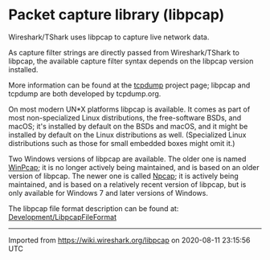 # Packet capture library (libpcap)

Wireshark/TShark uses libpcap to capture live network data.

As capture filter strings are directly passed from Wireshark/TShark to libpcap, the available capture filter syntax depends on the libpcap version installed.

More information can be found at the [tcpdump](http://www.tcpdump.org/) project page; libpcap and tcpdump are both developed by tcpdump.org.

On most modern UN\*X platforms libpcap is available. It comes as part of most non-specialized Linux distributions, the free-software BSDs, and macOS; it's installed by default on the BSDs and macOS, and it might be installed by default on the Linux distributions as well. (Specialized Linux distributions such as those for small embedded boxes might omit it.)

Two Windows versions of libpcap are available. The older one is named [WinPcap](/WinPcap); it is no longer actively being maintained, and is based on an older version of libpcap. The newer one is called [Npcap](https://nmap.org/npcap/); it is actively being maintained, and is based on a relatively recent version of libpcap, but is only available for Windows 7 and later versions of Windows.

The libpcap file format description can be found at: [Development/LibpcapFileFormat](/Development/LibpcapFileFormat)

---

Imported from https://wiki.wireshark.org/libpcap on 2020-08-11 23:15:56 UTC

